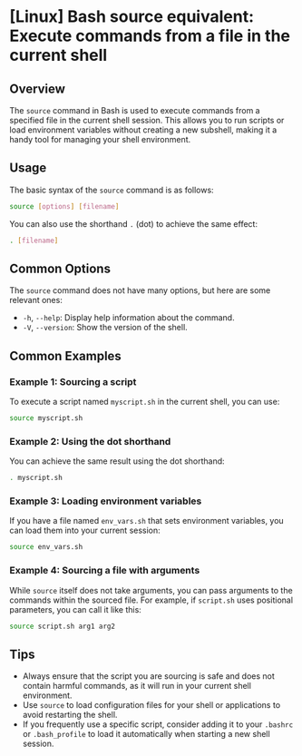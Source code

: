 # [Linux] Bash source equivalent: Execute commands from a file in the current shell

## Overview
The `source` command in Bash is used to execute commands from a specified file in the current shell session. This allows you to run scripts or load environment variables without creating a new subshell, making it a handy tool for managing your shell environment.

## Usage
The basic syntax of the `source` command is as follows:

```bash
source [options] [filename]
```

You can also use the shorthand `.` (dot) to achieve the same effect:

```bash
. [filename]
```

## Common Options
The `source` command does not have many options, but here are some relevant ones:

- `-h`, `--help`: Display help information about the command.
- `-V`, `--version`: Show the version of the shell.

## Common Examples

### Example 1: Sourcing a script
To execute a script named `myscript.sh` in the current shell, you can use:

```bash
source myscript.sh
```

### Example 2: Using the dot shorthand
You can achieve the same result using the dot shorthand:

```bash
. myscript.sh
```

### Example 3: Loading environment variables
If you have a file named `env_vars.sh` that sets environment variables, you can load them into your current session:

```bash
source env_vars.sh
```

### Example 4: Sourcing a file with arguments
While `source` itself does not take arguments, you can pass arguments to the commands within the sourced file. For example, if `script.sh` uses positional parameters, you can call it like this:

```bash
source script.sh arg1 arg2
```

## Tips
- Always ensure that the script you are sourcing is safe and does not contain harmful commands, as it will run in your current shell environment.
- Use `source` to load configuration files for your shell or applications to avoid restarting the shell.
- If you frequently use a specific script, consider adding it to your `.bashrc` or `.bash_profile` to load it automatically when starting a new shell session.